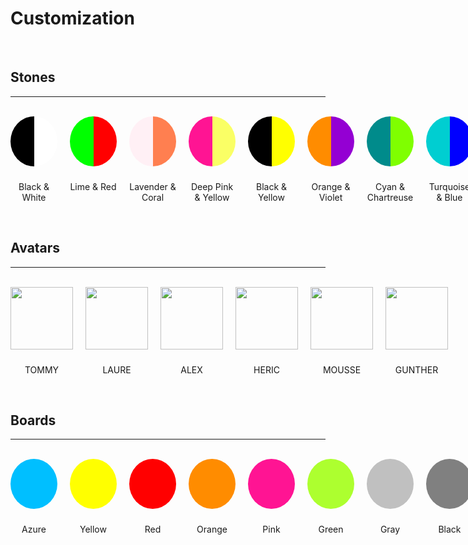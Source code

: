 <style>
	.circle {
		width: 75px;
		height: 75px;
		border-radius: 50%;
		position: relative;
		overflow: hidden;
		padding-bottom: 5px;
	}

	.half {
		width: 50%;
		height: 100%;
		position: absolute;
	}

	.left {
		left: 0;
	}

	.right {
		right: 0;
	}

	.color-name {
		text-align: center;
		padding-top: 10px;
	}

	.circle-container {
		display: flex;
		flex-direction: column;
		align-items: center;
	}
</style>

# Customization

<br>

## Stones

---

<br>

<div style="display: flex; justify-content: space-between; gap: 20px;">
	<div class="circle-container">
		<div class="circle">
			<div style="background-color: black;" class="half left"></div>
			<div style="background-color: white;" class="half right"></div>
		</div>
		<p class="color-name">Black & White</p>
	</div>
	<div class="circle-container">
		<div class="circle">
			<div style="background-color: lime;" class="half left"></div>
			<div style="background-color: red;" class="half right"></div>
		</div>
		<p class="color-name">Lime & Red</p>
	</div>
	<div class="circle-container">
		<div class="circle">
			<div style="background-color: lavenderblush;" class="half left"></div>
			<div style="background-color: coral;" class="half right"></div>
		</div>
		<p class="color-name">Lavender & Coral</p>
	</div>
	<div class="circle-container">
		<div class="circle">
			<div style="background-color: deeppink;" class="half left"></div>
			<div style="background-color: #faff65;" class="half right"></div>
		</div>
		<p class="color-name">Deep Pink & Yellow</p>
	</div>
	<div class="circle-container">
		<div class="circle">
			<div style="background-color: black;" class="half left"></div>
			<div style="background-color: yellow;" class="half right"></div>
		</div>
		<p class="color-name">Black & Yellow</p>
	</div>
	<div class="circle-container">
		<div class="circle">
			<div style="background-color: darkorange;" class="half left"></div>
			<div style="background-color: darkviolet;" class="half right"></div>
		</div>
		<p class="color-name">Orange & Violet</p>
	</div>
	<div class="circle-container">
		<div class="circle">
			<div style="background-color: darkcyan;" class="half left"></div>
			<div style="background-color: chartreuse;" class="half right"></div>
		</div>
		<p class="color-name">Cyan & Chartreuse</p>
	</div>
	<div class="circle-container">
		<div class="circle">
			<div style="background-color: darkturquoise;" class="half left"></div>
			<div style="background-color: blue;" class="half right"></div>
		</div>
		<p class="color-name">Turquoise & Blue</p>
	</div>
</div>


<br>

## Avatars

---

<br>

<div style="display: flex; justify-content: space-between; gap: 20px;">
	<div class="circle-container">
		<div>
			<img src="/gomoku/tommy.png" width="100px">
		</div>
		<p class="color-name">TOMMY</p>
	</div>
	<div class="circle-container">
		<div>
            <img src="/gomoku/laure.png" width="100px">
        </div>
        <p class="color-name">LAURE</p>
	</div>
	<div class="circle-container">
		<div>
            <img src="/gomoku/alex.png" width="100px">
        </div>
        <p class="color-name">ALEX</p>
	</div>
	<div class="circle-container">
		<div>
            <img src="/gomoku/heric.png" width="100px">
        </div>
        <p class="color-name">HERIC</p>
	</div>
	<div class="circle-container">
		<div>
            <img src="/gomoku/mousse.png" width="100px">
        </div>
        <p class="color-name">MOUSSE</p>
	</div>
	<div class="circle-container">
		<div>
            <img src="/gomoku/gunther.png" width="100px">
        </div>
        <p class="color-name">GUNTHER</p>
	</div>
</div>

<br>

## Boards

---

<br>

<div style="display: flex; justify-content: space-between; gap: 20px;">
	<div class="circle-container">
		<div style="background-color: deepskyblue;" class="circle"></div>
		<p class="color-name">Azure</p>
	</div>
	<div class="circle-container">
		<div style="background-color: yellow;" class="circle"></div>
		<p class="color-name">Yellow</p>
	</div>
	<div class="circle-container">
		<div style="background-color: red;" class="circle"></div>
		<p class="color-name">Red</p>
	</div>
	<div class="circle-container">
		<div style="background-color: darkorange;" class="circle"></div>
		<p class="color-name">Orange</p>
	</div>
	<div class="circle-container">
		<div style="background-color: deeppink;" class="circle"></div>
		<p class="color-name">Pink</p>
	</div>
	<div class="circle-container">
		<div style="background-color: greenyellow;" class="circle"></div>
		<p class="color-name">Green</p>
	</div>
	<div class="circle-container">
		<div style="background-color: silver;" class="circle"></div>
		<p class="color-name">Gray</p>
	</div>
	<div class="circle-container">
		<div style="background-color: gray;" class="circle"></div>
		<p class="color-name">Black</p>
	</div>
</div>